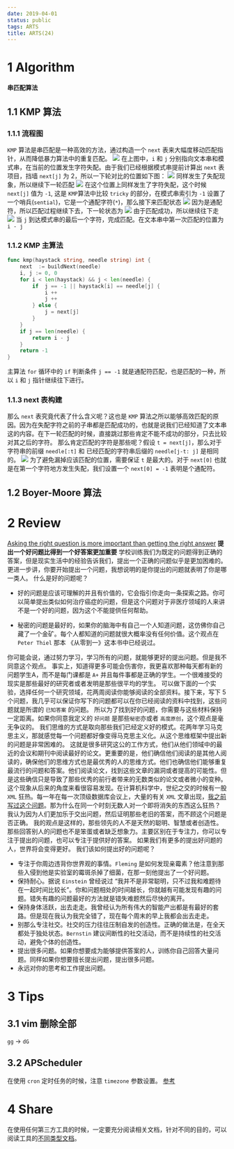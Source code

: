 ```yaml
---
date: 2019-04-01
status: public
tags: ARTS
title: ARTS(24)
---
```


# 1 Algorithm
**串匹配算法**
## 1.1 KMP 算法
### 1.1.1 流程图
`KMP` 算法是串匹配是一种高效的方法，通过构造一个 `next` 表来大幅度移动匹配指针，从而降低暴力算法中的重复匹配。
![](./_image/2019-04-05-14-57-36.jpg)
在上图中，`i` 和 `j` 分别指向文本串和模式串，在当前的位置发生字符失配。由于我们已经根据模式串提前计算出 `next` 表项目，挡墙 `next[j]` 为 2，所以一下轮对比的位置如下图：
![](./_image/2019-04-05-15-42-00.jpg)
同样发生了失配现象，所以继续下一轮匹配
![](./_image/2019-04-05-15-44-36.jpg)
在这个位置上同样发生了字符失配，这个时候 `next[j]` 值为 `-1`, 这是 `KMP`算法中比较 `tricky` 的部分，在模式串索引为 `-1` 设置了一个哨兵(`sential`)，它是一个通配字符(`*`)，那么接下来匹配状态
![](./_image/2019-04-05-15-07-47.jpg)
因为是通配符，所以匹配过程继续下去，下一轮状态为
![](./_image/2019-04-05-15-09-21.jpg)
由于匹配成功，所以继续往下走
![](./_image/2019-04-05-15-11-49.jpg)
当 `j` 到达模式串的最后一个字符，完成匹配。在文本串中第一次匹配的位置为 `i - j`
### 1.1.2 KMP 主算法
```go
func kmp(haystack string, needle string) int {
    next  := buildNext(needle)
    i, j := 0, 0
    for i < len(haystack) && j < len(needle) {
        if  j == -1 || haystack[i] == needle[j] {
            i ++ 
            j ++
        } else {
            j = next[j]
        }
    }
    if j == len(needle) {
        return i - j 
    }
    return -1
}
```
主算法 `for` 循环中的 `if` 判断条件 `j == -1` 就是通配符匹配，也是匹配的一种，所以 `i` 和 `j` 指针继续往下进行。

### 1.1.3 next 表构建
那么 `next` 表究竟代表了什么含义呢？这也是 `KMP` 算法之所以能够高效匹配的原因。因为在失配字符之前的子串都是匹配成功的，也就是说我们已经知道了文本串这的内容。在下一轮匹配的时候，直接跳过那些肯定不能不成功的部分，只去比较对其之后的字符。
那么肯定匹配的字符是那些呢？假设 `t = next[j]`，那么对于字符串的前缀 `needle[:t]` 和 已经匹配的字符串后缀的 `needle[j-t: j]` 是相同的。
![](./_image/2019-04-05-15-37-59.jpg)
为了避免漏掉应该匹配的位置，需要保证 `t` 是最大的。对于 `next[0]` 也就是在第一个字符地方发生失配，我们设置一个 `next[0] = -1` 表明是个通配符。

## 1.2 Boyer-Moore 算法

# 2 Review
[Asking the right question is more important than getting the right answer](https://lemire.me/blog/2018/12/06/asking-the-right-question-is-more-important-than-getting-the-right-answer/?utm_source=wanqu.co&utm_campaign=Wanqu+Daily&utm_medium=ios&nsukey=0d7l5lCPqRewi4loTtLnn8iD1qEE2FYO5N%2BlI4yoz6P8Vahjcz22PZztQ4fo1EgQh%2F0TKU3hsCn6zq4enephVlrUcszl1S1cZi32hgJH1wRZe407gmHyyFCNYywSAjLeHubdM9weuX60rRPaF8M%2BznjfoCpb%2BZd7BSZdwoDaTLqry33tChoZdCvCrR9qgUlO%2BTTabcpyihjR13lsQFFZsw%3D%3D)
**提出一个好问题比得到一个好答案更加重要**
学校训练我们为既定的问题得到正确的答案，但是现实生活中的经验告诉我们，提出一个正确的问题似乎是更加困难的。
更进一步讲，你要开始提出一个问题，我想说明的是你提出的问题就表明了你是哪一类人。
什么是好的问题呢？

- 好的问题是应该可理解的并且有价值的，它会指引你走向一条探索之路。你可以简单提出类似如何治疗癌症的问题，但是这个问题对于非医疗领域的人来讲不是一个好的问题，因为这个不能提供任何帮助。

- 秘密的问题是最好的，如果你的脑海中有自己一个人知道问题，这仿佛你自己藏了一个金矿。每个人都知道的问题就很大概率没有任何价值。这个观点在 `Peter Thiel` 那本 《从零到一》这本书中已经说过。


你可能会说，通过努力学习，学习所有的问题，就能够更好的提出问题。但是我不同意这个观点。
事实上，知道得更多可能会伤害你，我更喜欢那种每天都有新的问题学生A，而不是每门课都是 `A+` 并且每件事都是正确的学生。一个很难接受的现实是那些最好的研究者或者发明是那些很平均的学生。
可以做下面的一个实验，选择任何一个研究领域，花两周阅读你能够阅读的全部资料。接下来，写下 5 个问题，我几乎可以保证你写下的问题都可以在你已经阅读的资料中找到，这些问题就是所谓的 `已知答案` 的问题。
所以为了找到好的问题，你需要与这些材料保持一定距离。如果你同意我定义的 `好问题` 是那些`秘密`亦或者 `高度原创`，这个观点是毫无争议的。
我们思维的方式是取向那些我们已经定义好的模式。花两年学习马克思主义，那就感觉每一个问题都好像变得马克思主义化。从这个思维框架中提出新的问题是非常困难的。
这就是很多研究这公的工作方式，他们从他们领域中的最近的会议和期刊中阅读最好的论文。更重要的是，他们确信他们阅读的是其他人阅读的，确保他们的思维方式也是最优秀的人的思维方式。他们也确信他们能够重复最流行的问题和答案。他们阅读论文，找到这些文章的漏洞或者提高的可能性。但是这些确信只是导致了那些优秀的前行者带来的无数类似的论文或者微小的变种。
这个现象从后来的角度来看很容易发现。在计算机科学中，世纪之交的时候有一股 `XML` 狂热。每一年在每一次顶级数据库会议上，大量的有关 `XML` 文章出现，[我之前写过这个问题](https://lemire.me/blog/2013/01/14/xml-for-databases-a-dead-idea/)。那为什么在同一个时刻无数人对一个即将消失的东西这么狂热？
我认为因为人们更加乐于交出问题，然后证明那些老旧的答案，而不顾这个问题是否正确。
我的观点是这样的，那些领先的人不是天然的聪明、智慧或者创造性。那些回答别人的问题也不是笨蛋或者缺乏想象力。主要区别在于专注力，你可以专注于提出的问题，也可以专注于提供好的答案。
如果我们有更多的提出好问题的人，世界将会变得更好。
我们该如何提出好的问题呢？
- 专注于你周边违背你世界观的事情。`Fleming` 是如何发现亲霉素？他注意到那些入侵到他是实验室的霉斑杀掉了细菌，在那一刻他提出了一个好问题。
- 保持耐心。据说 `Einstein` 曾经说过 “我并不是非常聪明，只不过我和难题待在一起时间比较长”。你和问题相处的时间越长，你就越有可能发现有趣的问题。错失有趣的问题最好的方法就是错失难题然后尽快的离开。
- 保持身体活跃，出去走走。我曾经认为所有伟大的智能产出都是有最好的套路。但是现在我认为我完全错了，现在每个周末的早上我都会出去走走。
- 别那么专注社交。社交的压力往往压制自发的创造性。正确的做法是，在全天都处于独处状态。`Bernstin` 建议间断性的社交活动，而不是持续性的社交活动，避免个体的创造性。
- 提出很多问题。如果你想要成为能够提供答案的人，训练你自己回答大量问题。同样如果你想要擅长提出问题，提出很多问题。
- 永远对你的思考和工作提出问题。

# 3 Tips
## 3.1 vim 删除全部
`gg` -> `dG`
## 3.2 APScheduler 
在使用 `cron` 定时任务的时候，注意 `timezone`  参数设置。
[参考](https://apscheduler.readthedocs.io/en/latest/modules/triggers/cron.html)
# 4 Share
在使用任何第三方工具的时候，一定要充分阅读相关文档，针对不同的目的，可以阅读工具的[不同类型文档](https://gaufung.com/post/sheng-huo/arts-22#toc_1)。